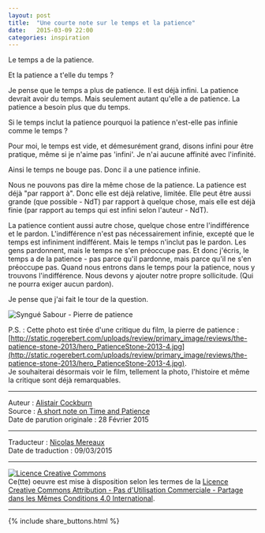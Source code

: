 ```yaml
---
layout: post
title:  "Une courte note sur le temps et la patience"
date:   2015-03-09 22:00
categories: inspiration
---
```


Le temps a de la patience.

Et la patience a t'elle du temps ?

Je pense que le temps a plus de patience. Il est déjà infini. La patience devrait avoir du temps. Mais seulement autant qu'elle a de patience. La patience a besoin plus que du temps.

Si le temps inclut la patience pourquoi la patience n'est-elle pas infinie comme le temps ?

Pour moi, le temps est vide, et démesurément grand, disons infini pour être pratique, même si je n'aime pas 'infini'. Je n'ai aucune affinité avec l'infinité.

Ainsi le temps ne bouge pas. Donc il a une patience infinie.

Nous ne pouvons pas dire la même chose de la patience. La patience est déjà "par rapport à". Donc elle est déjà relative, limitée. Elle peut être aussi grande (que possible - NdT) par rapport à quelque chose, mais elle est déjà finie (par rapport au temps qui est infini selon l'auteur - NdT).

La patience contient aussi autre chose, quelque chose entre l'indifférence et le pardon. L'indifférence n'est pas nécessairement infinie, excepté que le temps est infiniment indifférent. Mais le temps n'inclut pas le pardon. Les gens pardonnent, mais le temps ne s'en préoccupe pas.
Et donc j'écris, le temps a de la patience -  pas parce qu'il pardonne, mais parce qu'il ne s'en préoccupe pas. Quand nous entrons dans le temps pour la patience, nous y trouvons l'indifférence. Nous devons y ajouter notre propre sollicitude. (Qui ne pourra exiger aucun pardon).

Je pense que j'ai fait le tour de la question. 


![Syngué Sabour - Pierre de patience](http://static.rogerebert.com/uploads/review/primary_image/reviews/the-patience-stone-2013/hero_PatienceStone-2013-4.jpg)

P.S. : Cette photo est tirée d'une critique du film, la pierre de patience : [http://static.rogerebert.com/uploads/review/primary_image/reviews/the-patience-stone-2013/hero_PatienceStone-2013-4.jpg](http://static.rogerebert.com/uploads/review/primary_image/reviews/the-patience-stone-2013/hero_PatienceStone-2013-4.jpg).  
Je souhaiterai désormais voir le film, tellement la photo, l'histoire et même la critique sont déjà remarquables.


---
Auteur : [Alistair Cockburn](http://alistair.cockburn.us/)  
Source : [A short note on Time and Patience](http://alistair.cockburn.us/A+short+note+on+Time+and+Patience)  
Date de parution originale : 28 Février 2015  

---
Traducteur : [Nicolas Mereaux](http://www.les-traducteurs-agiles.org/traducteurs/)  
Date de traduction : 09/03/2015  

---

<a rel="license" href="http://creativecommons.org/licenses/by-nc-sa/4.0/"><img alt="Licence Creative Commons" style="border-width:0" src="http://i.creativecommons.org/l/by-nc-sa/4.0/88x31.png" /></a><br />Ce(tte) oeuvre est mise à disposition selon les termes de la <a rel="license" href="http://creativecommons.org/licenses/by-nc-sa/4.0/">Licence Creative Commons Attribution - Pas d'Utilisation Commerciale - Partage dans les Mêmes Conditions 4.0 International</a>.

---

{% include share_buttons.html %}

